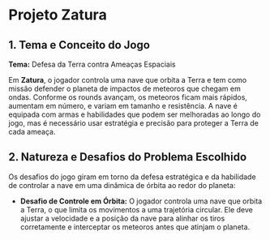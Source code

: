 # Projeto Zatura

## 1. Tema e Conceito do Jogo

**Tema:** Defesa da Terra contra Ameaças Espaciais

Em **Zatura**, o jogador controla uma nave que orbita a Terra e tem como missão defender o planeta de impactos de meteoros que chegam em ondas. Conforme os rounds avançam, os meteoros ficam mais rápidos, aumentam em número, e variam em tamanho e resistência. A nave é equipada com armas e habilidades que podem ser melhoradas ao longo do jogo, mas é necessário usar estratégia e precisão para proteger a Terra de cada ameaça.

## 2. Natureza e Desafios do Problema Escolhido

Os desafios do jogo giram em torno da defesa estratégica e da habilidade de controlar a nave em uma dinâmica de órbita ao redor do planeta:

- **Desafio de Controle em Órbita:** O jogador controla uma nave que orbita a Terra, o que limita os movimentos a uma trajetória circular. Ele deve ajustar a velocidade e a posição da nave para alinhar os tiros corretamente e interceptar os meteoros antes que atinjam o planeta.
